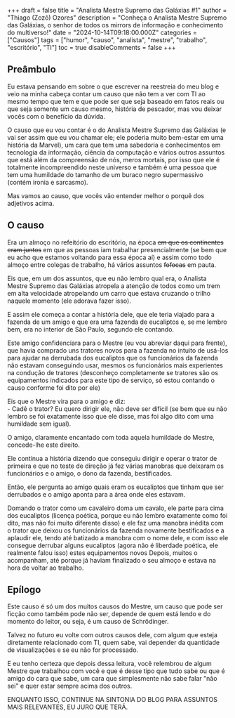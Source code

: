 +++
draft = false
title = "Analista Mestre Supremo das Galáxias #1"
author = "Thiago (Zozô) Ozores"
description = "Conheça o Analista Mestre Supremo das Galáxias, o senhor de todos os mirrors de informação e conhecimento do multiverso!"
date = "2024-10-14T09:18:00.000Z"
categories = ["Causos"]
tags = ["humor", "causo", "analista", "mestre", "trabalho", "escritório", "TI"]
toc = true
disableComments = false
+++
## Preâmbulo

Eu estava pensando em sobre o que escrever na reestreia do meu blog e veio na minha cabeça contar um causo que não tem a ver com TI ao mesmo tempo que tem e que pode ser que seja baseado em fatos reais ou que seja somente um causo mesmo, história de pescador, mas vou deixar vocês com o benefício da dúvida.

O causo que eu vou contar é o do Analista Mestre Supremo das Galáxias (e vai ser assim que eu vou chamar ele; ele poderia muito bem-estar em uma história da Marvel), um cara que tem uma sabedoria e conhecimentos em tecnologia da informação, ciência da computação e vários outros assuntos que está além da compreensão de nós, meros mortais, por isso que ele é totalmente incompreendido neste universo e também é uma pessoa que tem uma humildade do tamanho de um buraco negro supermassivo (contém ironia e sarcasmo).

Mas vamos ao causo, que vocês vão entender melhor o porquê dos adjetivos acima.

## O causo

Era um almoço no refeitório do escritório, na época ~~em que os continentes eram juntos~~ em que as pessoas iam trabalhar presencialmente (se bem que eu acho que estamos voltando para essa época aí) e assim como todo almoço entre colegas de trabalho, há vários assuntos ~~fofocas~~ em pauta.

Eis que, em um dos assuntos, que eu não lembro qual era, o Analista Mestre Supremo das Galáxias atropela a atenção de todos como um trem em alta velocidade atropelando um carro que estava cruzando o trilho naquele momento (ele adorava fazer isso).

E assim ele começa a contar a história dele, que ele teria viajado para a fazenda de um amigo e que era uma fazenda de eucaliptos e, se me lembro bem, era no interior de São Paulo, segundo ele contando.

Este amigo confidenciara para o Mestre (eu vou abreviar daqui para frente), que havia comprado uns tratores novos para a fazenda no intuito de usá-los para ajudar na derrubada dos eucaliptos que os funcionários da fazenda não estavam conseguindo usar, mesmos os funcionários mais experientes na condução de tratores (desconheço completamente se tratores são os equipamentos indicados para este tipo de serviço, só estou contando o causo conforme foi dito por ele)

Eis que o Mestre vira para o amigo e diz:<br/> - Cadê o trator? Eu quero dirigir ele, não deve ser difícil (se bem que eu não lembro se foi exatamente isso que ele disse, mas foi algo dito com uma humildade sem igual).

O amigo, claramente encantado com toda aquela humildade do Mestre, concede-lhe este direito.

Ele continua a história dizendo que conseguiu dirigir e operar o trator de primeira e que no teste de direção já fez várias manobras que deixaram os funcionários e o amigo, o dono da fazenda, bestificados.

Então, ele pergunta ao amigo quais eram os eucaliptos que tinham que ser derrubados e o amigo aponta para a área onde eles estavam.

Domando o trator como um cavaleiro doma um cavalo, ele parte para cima dos eucaliptos (licença poética, porque eu não lembro exatamente como foi dito, mas não foi muito diferente disso) e ele faz uma manobra inédita com o trator que deixou os funcionários da fazenda novamente bestificados e a aplaudir ele, tendo até batizado a manobra com o nome dele, e com isso ele consegue derrubar alguns eucaliptos (agora não é liberdade poética, ele realmente falou isso)
estes equipamentos novos
Depois, muitos o acompanham, até porque já haviam finalizado o seu almoço e estava na hora de voltar ao trabalho.

## Epílogo

Este causo é só um dos muitos causos do Mestre, um causo que pode ser ficção como também pode não ser, depende de quem está lendo e do momento do leitor, ou seja, é um causo de Schrödinger.

Talvez no futuro eu volte com outros causos dele, com algum que esteja diretamente relacionado com TI, quem sabe, vai depender da quantidade de visualizações e se eu não for processado.

E eu tenho certeza que depois dessa leitura, você relembrou de algum Mestre que trabalhou com você e que é desse tipo que tudo sabe ou que é amigo do cara que sabe, um cara que simplesmente não sabe falar "não sei" e quer estar sempre acima dos outros.

ENQUANTO ISSO, CONTINUE NA SINTONIA DO BLOG PARA ASSUNTOS MAIS RELEVANTES, EU JURO QUE TERÁ.